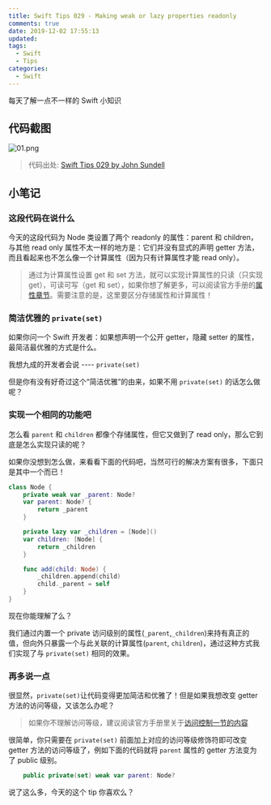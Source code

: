 ```yaml
---
title: Swift Tips 029 - Making weak or lazy properties readonly
comments: true
date: 2019-12-02 17:55:13
updated:
tags:
  - Swift
  - Tips
categories:
  - Swift
---
```


每天了解一点不一样的 Swift 小知识

<!-- more -->

## 代码截图

![01.png](01.png)

> 代码出处: [Swift Tips 029 by John Sundell](https://github.com/JohnSundell/SwiftTips#29-making-weak-or-lazy-properties-readonly)

## 小笔记

### 这段代码在说什么

今天的这段代码为 Node 类设置了两个 readonly 的属性：parent 和 children，与其他 read only 属性不太一样的地方是：它们并没有显式的声明 getter 方法，而且看起来也不怎么像一个计算属性（因为只有计算属性才能 read only）。

> 通过为计算属性设置 get 和 set 方法，就可以实现计算属性的只读（只实现 get），可读可写（get 和 set），如果你想了解更多，可以阅读官方手册的[属性章节](https://swiftgg.gitbook.io/swift/swift-jiao-cheng/10_properties#computed-properties)。需要注意的是，这里要区分存储属性和计算属性！

### 简洁优雅的 `private(set)`

如果你问一个 Swift 开发者：如果想声明一个公开 getter，隐藏 setter 的属性，最简洁最优雅的方式是什么。

我想九成的开发者会说 ---- `private(set)`

但是你有没有好奇过这个“简洁优雅”的由来，如果不用 `private(set)` 的话怎么做呢？

### 实现一个相同的功能吧

怎么看 `parent` 和 `children` 都像个存储属性，但它又做到了 read only，那么它到底是怎么实现只读的呢？

如果你没想到怎么做，来看看下面的代码吧，当然可行的解决方案有很多，下面只是其中一个而已！

```swift
class Node {
    private weak var _parent: Node?
    var parent: Node? {
        return _parent
    }

    private lazy var _children = [Node]()
    var children: [Node] {
        return _children
    }

    func add(child: Node) {
        _children.append(child)
        child._parent = self
    }
}
```

现在你能理解了么？

我们通过内置一个 private 访问级别的属性(`_parent`,`_children`)来持有真正的值，但向外只暴露一个与此关联的计算属性(`parent`, `children`)，通过这种方式我们实现了与 `private(set)` 相同的效果。

### 再多说一点

很显然，`private(set)`让代码变得更加简洁和优雅了！但是如果我想改变 getter 方法的访问等级，又该怎么办呢？

> 如果你不理解访问等级，建议阅读官方手册里关于[访问控制一节的内容](https://swiftgg.gitbook.io/swift/swift-jiao-cheng/26_access_control)

很简单，你只需要在 `private(set)` 前面加上对应的访问等级修饰符即可改变 getter 方法的访问等级了，例如下面的代码就将 `parent` 属性的 getter 方法变为了 public 级别。

```swift
    public private(set) weak var parent: Node?
```

说了这么多，今天的这个 tip 你喜欢么？
